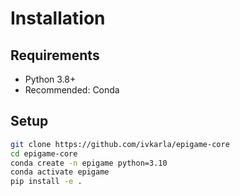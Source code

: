 # Installation

## Requirements

- Python 3.8+
- Recommended: Conda

## Setup

```bash
git clone https://github.com/ivkarla/epigame-core
cd epigame-core
conda create -n epigame python=3.10
conda activate epigame
pip install -e .
